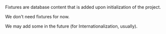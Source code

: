 Fixtures are database content that is added upon initialization of the project.

We don't need fixtures for now.

We may add some in the future (for Internationalization, usually).
